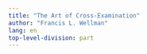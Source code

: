 ```yaml
---
title: "The Art of Cross-Examination"
author: "Francis L. Wellman"
lang: en
top-level-division: part
---
```


